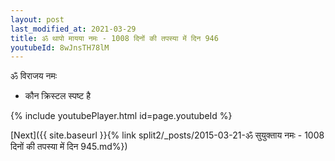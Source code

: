 ```yaml
---
layout: post
last_modified_at: 2021-03-29
title: ॐ थापो मायया नमः - 1008 दिनों की तपस्या में दिन 946
youtubeId: 8wJnsTH78lM
---
```

 
 
 ॐ विराजय नमः  
 
 -  कौन क्रिस्टल स्पष्ट है 
 
  
 
  
 
 
 
 
 
 


{% include youtubePlayer.html id=page.youtubeId %}
 
[Next]({{ site.baseurl }}{% link  split2/_posts/2015-03-21-ॐ सुयुक्ताय नमः - 1008 दिनों की तपस्या में दिन 945.md%})
 
